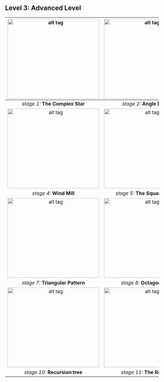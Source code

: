 <h2 id="level3advancedlevelchallenges">Level 3: Advanced Level </h2>

 | <a href="https://turtle.sugarlabs.org/index.html?id=1531470753518665&run=True"><img src="https://github.com/vaibhavdaren/turtleblocksjs/blob/tutfrontend/tutcompsite//level3stage1.PNG" alt="alt tag" height="260" width="300" title="1" /></a>       |   <a href="https://turtle.sugarlabs.org/index.html?id=1531482089236446&run=True"><img src="https://github.com/vaibhavdaren/turtleblocksjs/blob/tutfrontend/tutcompsite//level3stage2.PNG" alt="alt tag" height="260" width="300" title="2" /></a> |<a href="https://turtle.sugarlabs.org/index.html?id=1531491930239089&run=True"><img src="https://github.com/vaibhavdaren/turtleblocksjs/blob/tutfrontend/tutcompsite//level3stage3.PNG" alt="alt tag" height="260" width="300" title="3" /></a>
:-------------------------:|:-------------------------:|:-------------------------:
<em>stage 1:</em> <strong>The Complex Star </strong>           |<em>stage 2:</em> <strong>Angle Bisector</strong>         |<em>stage 3:</em> <strong>4 Coloured Boxes</strong>
| <a href="https://turtle.sugarlabs.org/index.html?id=1532888849269005&run=True"><img src="https://github.com/vaibhavdaren/turtleblocksjs/blob/tutfrontend/tutcompsite//level3stage4.PNG" alt="alt tag" height="260" width="300" title="4" /></a>       |   <a href="https://turtle.sugarlabs.org/index.html?id=1532453966123252&run=True"><img src="https://github.com/vaibhavdaren/turtleblocksjs/blob/tutfrontend/tutcompsite//level3stage5.PNG" alt="alt tag" height="260" width="300" title="5" /></a> |<a href="https://turtle.sugarlabs.org/index.html?id=1531834551322095&run=True"><img src="https://github.com/vaibhavdaren/turtleblocksjs/blob/tutfrontend/tutcompsite//level3stage6.PNG" alt="alt tag" height="260" width="300" title="6" /></a>
<em>stage 4:</em> <strong>Wind Mill</strong>           |<em>stage 5:</em> <strong>The Square Painting</strong>         |<em>stage 6:</em> <strong>Sandwich</strong>
| <a href="https://turtle.sugarlabs.org/index.html?id=1531872237655639&run=True"><img src="https://github.com/vaibhavdaren/turtleblocksjs/blob/tutfrontend/tutcompsite//level3stage7.PNG" alt="alt tag" height="260" width="300" title="7" /></a>       |   <a href="https://turtle.sugarlabs.org/index.html?id=1531868525853097&run=True"><img src="https://github.com/vaibhavdaren/turtleblocksjs/blob/tutfrontend/tutcompsite//level3stage8.PNG" alt="alt tag" height="260" width="300" title="8" /></a> |<a href="https://turtle.sugarlabs.org/index.html?id=1531505185932598&run=True"><img src="https://github.com/vaibhavdaren/turtleblocksjs/blob/tutfrontend/tutcompsite//level3stage9.PNG" alt="alt tag" height="260" width="300" title="9" /></a>
<em>stage 7:</em> <strong>Triangular Pattern</strong>           |<em>stage 8:</em> <strong>Octagon Flower</strong>         |<em>stage 9:</em> <strong>Pentagon Ring</strong>
| <a href="https://turtle.sugarlabs.org/index.html?id=1532092720369086&run=True"><img src="https://github.com/vaibhavdaren/turtleblocksjs/blob/tutfrontend/tutcompsite//level3stage10.PNG" alt="alt tag" height="260" width="300" title="10" /></a>       |   <a href="https://turtle.sugarlabs.org/index.html?id=1531498281537463&run=True"><img src="https://github.com/vaibhavdaren/turtleblocksjs/blob/tutfrontend/tutcompsite//level3stage11.PNG" alt="alt tag" height="260" width="300" title="11" /></a> |<a href="https://turtle.sugarlabs.org/index.html?id=1532434663402115&run=True"><img src="https://github.com/vaibhavdaren/turtleblocksjs/blob/tutfrontend/tutcompsite//level3stage12.PNG" alt="alt tag" height="260" width="300" title="12" /></a>
<em>stage 10:</em> <strong>Recursion:tree</strong>            |<em>stage 11:</em> <strong>The Rasengan</strong>         |<em>stage 12:</em> <strong>Boss Stage</strong>

